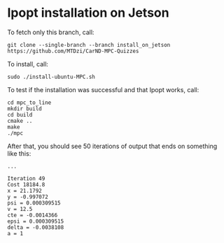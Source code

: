 # Ipopt installation on Jetson

To fetch only this branch, call:
```
git clone --single-branch --branch install_on_jetson https://github.com/MTDzi/CarND-MPC-Quizzes
```

To install, call:
```
sudo ./install-ubuntu-MPC.sh
```

To test if the installation was successful and that Ipopt works, call:

```
cd mpc_to_line
mkdir build
cd build
cmake ..
make
./mpc
```

After that, you should see 50 iterations of output that ends on something like this:
```
...

Iteration 49
Cost 18184.8
x = 21.1792
y = -0.997072
psi = 0.000309515
v = 12.5
cte = -0.0014366
epsi = 0.000309515
delta = -0.0038108
a = 1
```
